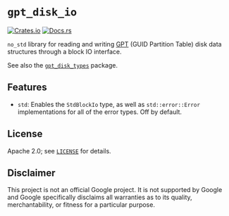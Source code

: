 # `gpt_disk_io`

[![Crates.io](https://img.shields.io/crates/v/gpt_disk_io)](https://crates.io/crates/gpt_disk_io) 
[![Docs.rs](https://docs.rs/gpt_disk_io/badge.svg)](https://docs.rs/gpt_disk_io)

`no_std` library for reading and writing [GPT] (GUID Partition Table)
disk data structures through a block IO interface.

See also the [`gpt_disk_types`] package.

[GPT]: https://en.wikipedia.org/wiki/GUID_Partition_Table
[`gpt_disk_types`]: https://crates.io/crates/gpt_disk_types

## Features

* `std`: Enables the `StdBlockIo` type, as well as `std::error::Error`
  implementations for all of the error types. Off by default.

## License

Apache 2.0; see [`LICENSE`] for details.

[`LICENSE`]: https://github.com/google/gpt-disk-rs/blob/HEAD/LICENSE

## Disclaimer

This project is not an official Google project. It is not supported by
Google and Google specifically disclaims all warranties as to its quality,
merchantability, or fitness for a particular purpose.
